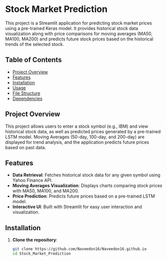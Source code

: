 # Stock Market Prediction

This project is a Streamlit application for predicting stock market prices using a pre-trained Keras model. It provides historical stock data visualization along with price comparisons for moving averages (MA50, MA100, MA200) and predicts future stock prices based on the historical trends of the selected stock.

## Table of Contents
- [Project Overview](#project-overview)
- [Features](#features)
- [Installation](#installation)
- [Usage](#usage)
- [File Structure](#file-structure)
- [Dependencies](#dependencies)

## Project Overview
This project allows users to enter a stock symbol (e.g., IBM) and view historical stock data, as well as predicted prices generated by a pre-trained LSTM model. Moving Averages (50-day, 100-day, and 200-day) are displayed for trend analysis, and the application predicts future prices based on past data.

## Features
- **Data Retrieval**: Fetches historical stock data for any given symbol using Yahoo Finance API.
- **Moving Averages Visualization**: Displays charts comparing stock prices with MA50, MA100, and MA200.
- **Price Prediction**: Predicts future prices based on a pre-trained LSTM model.
- **Interactive UI**: Built with Streamlit for easy user interaction and visualization.

## Installation
1. **Clone the repository**:
   ```bash
   git clone https://github.com/Naveedon16/Naveedon16.github.io
   cd Stock_Market_Prediction
